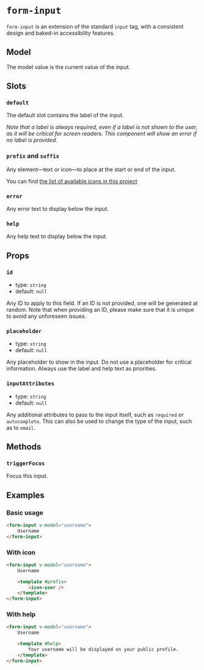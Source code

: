 # `form-input`

`form-input` is an extension of the standard `input` tag, with a consistent design and baked-in accessibility features.

## Model

The model value is the current value of the input.

## Slots

### `default`

The default slot contains the label of the input.

_Note that a label is always required, even if a label is not shown to the user, as it will be critical for screen readers. This component will show an error if no label is provided._

### `prefix` and `suffix`

Any element—text or icon—to place at the start or end of the input.

You can find [the list of available icons in this project](/src/components/icon/icon.md)

### `error`

Any error text to display below the input.

### `help`

Any help text to display below the input.

## Props

### `id`

- type: `string`
- default: `null`

Any ID to apply to this field. If an ID is not provided, one will be generated at random. Note that when providing an ID, please make sure that it is unique to avoid any unforeseen issues.

### `placeholder`

- type: `string`
- default: `null`

Any placeholder to show in the input. Do not use a placeholder for critical information. Always use the label and help text as priorities.

### `inputAttributes`

- type: `string`
- default: `null`

Any additional attributes to pass to the input itself, such as `required` or `autocomplete`. This can also be used to change the type of the input, such as to `email`.

## Methods

### `triggerFocus`

Focus this input.

## Examples

### Basic usage

```html
<form-input v-model="username">
	Username
</form-input>
```

### With icon

```html
<form-input v-model="username">
	Username

	<template #prefix>
		<icon-user />
	</template>
</form-input>
```

### With help

```html
<form-input v-model="username">
	Username

	<template #help>
		Your username will be displayed on your public profile.
	</template>
</form-input>
```
